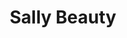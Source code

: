 ---
title: "Sally Beauty"
url: /phoenix/sally-beauty-west-happy-valley-road/
shop: hairdresser supply
---